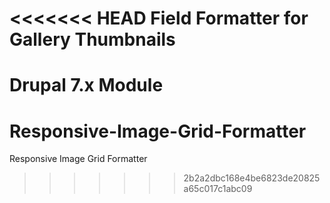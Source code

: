 <<<<<<< HEAD
Field Formatter for Gallery Thumbnails
==========

Drupal 7.x Module
=======
Responsive-Image-Grid-Formatter
===============================

Responsive Image Grid Formatter
>>>>>>> 2b2a2dbc168e4be6823de20825a65c017c1abc09
